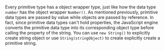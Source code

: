 Every primitive type has a object wrapper type, just like how the data type `number` has the object wrapper `Number()`. As mentioned previously, primitive data types are passed by value while objects are passed by reference. In fact, since primitive data types can't hold properties, the JavaScript engine converts the primitive data type into its corresponding object type before calling the property of the string. You can use `new String()` to explicitly create string object or use `String(stringObject)` to create explicitly create a primitive string.